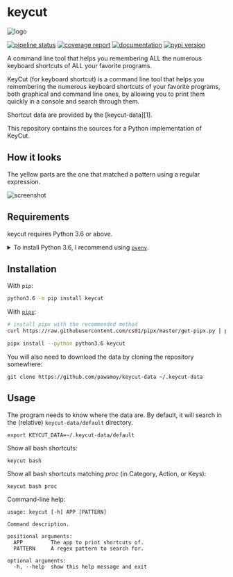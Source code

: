 <!--
IMPORTANT:
  This file is generated from the template at 'scripts/templates/README.md'.
  Please update the template instead of this file.
-->

# keycut
![logo](logo.jpg)

[![pipeline status](https://github.com/pawamoy/keycut/badges/master/pipeline.svg)](https://github.com/pawamoy/keycut/commits/master)
[![coverage report](https://github.com/pawamoy/keycut/badges/master/coverage.svg)](https://github.com/pawamoy/keycut/commits/master)
[![documentation](https://img.shields.io/readthedocs/keycut.svg?style=flat)](https://keycut.readthedocs.io/en/latest/index.html)
[![pypi version](https://img.shields.io/pypi/v/keycut.svg)](https://pypi.org/project/keycut/)

A command line tool that helps you remembering ALL the numerous keyboard shortcuts of ALL your favorite programs.

KeyCut (for keyboard shortcut) is a command line tool
that helps you remembering the numerous keyboard shortcuts
of your favorite programs, both graphical and command line ones,
by allowing you to print them quickly in a console and search through them.

Shortcut data are provided by the [keycut-data][1].

This repository contains the sources for a Python implementation of KeyCut.

[keycut-data]: https://github.com/pawamoy/keycut-data

## How it looks

The yellow parts are the one that matched a pattern using a regular expression.

![screenshot](http://i.imgur.com/ZaqTOUb.png)

## Requirements
keycut requires Python 3.6 or above.

<details>
<summary>To install Python 3.6, I recommend using <a href="https://github.com/pyenv/pyenv"><code>pyenv</code></a>.</summary>

```bash
# install pyenv
git clone https://github.com/pyenv/pyenv ~/.pyenv

# setup pyenv (you should also put these three lines in .bashrc or similar)
export PATH="${HOME}/.pyenv/bin:${PATH}"
export PYENV_ROOT="${HOME}/.pyenv"
eval "$(pyenv init -)"

# install Python 3.6
pyenv install 3.6.8

# make it available globally
pyenv global system 3.6.8
```
</details>

## Installation
With `pip`:
```bash
python3.6 -m pip install keycut
```

With [`pipx`](https://github.com/cs01/pipx):
```bash
# install pipx with the recommended method
curl https://raw.githubusercontent.com/cs01/pipx/master/get-pipx.py | python3

pipx install --python python3.6 keycut
```

You will also need to download the data by cloning the repository somewhere:

```
git clone https://github.com/pawamoy/keycut-data ~/.keycut-data
```

## Usage
The program needs to know where the data are. By default, it will search
in the (relative) `keycut-data/default` directory.

```
export KEYCUT_DATA=~/.keycut-data/default
```

Show all bash shortcuts:

```
keycut bash
```

Show all bash shortcuts matching *proc* (in Category, Action, or Keys):

```
keycut bash proc
```

Command-line help:

```
usage: keycut [-h] APP [PATTERN]

Command description.

positional arguments:
  APP         The app to print shortcuts of.
  PATTERN     A regex pattern to search for.

optional arguments:
  -h, --help  show this help message and exit

```


